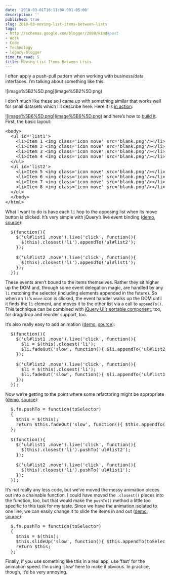 ```yaml
---
date: '2010-03-01T16:11:00.001-05:00'
description: ''
published: true
slug: 2010-03-moving-list-items-between-lists
tags:
- http://schemas.google.com/blogger/2008/kind#post
- Work
- Code
- Technology
- legacy-blogger
time_to_read: 5
title: Moving List Items Between Lists
---
```


<p>I often apply a push-pull pattern when working with business/data interfaces. I’m talking about something like this:</p>
<p>![image%5B2%5D.png](image%5B2%5D.png) </p>
<p>I don’t much like these so I came up with something similar that works well for small datasets which I’ll describe here. Here it is <a href="http://jsbin.com/ucoqi">in action</a>:</p>
<p><a href="http://jsbin.com/ucoqi">![image%5B6%5D.png](image%5B6%5D.png)</a> and here’s how to <a href="http://jsbin.com/ucoqi/edit">build it</a>. First, the basic layout:</p>  <pre class="csharpcode"><span class="kwrd">&lt;</span><span class="html">body</span><span class="kwrd">&gt;</span>
  <span class="kwrd">&lt;</span><span class="html">ul</span> <span class="attr">id</span><span class="kwrd">='list1'</span><span class="kwrd">&gt;</span>
    <span class="kwrd">&lt;</span><span class="html">li</span><span class="kwrd">&gt;</span>Item 1 <span class="kwrd">&lt;</span><span class="html">img</span> <span class="attr">class</span><span class="kwrd">='icon move'</span> <span class="attr">src</span><span class="kwrd">='blank.png'</span><span class="kwrd">/&gt;&lt;/</span><span class="html">li</span><span class="kwrd">&gt;</span>
    <span class="kwrd">&lt;</span><span class="html">li</span><span class="kwrd">&gt;</span>Item 2 <span class="kwrd">&lt;</span><span class="html">img</span> <span class="attr">class</span><span class="kwrd">='icon move'</span> <span class="attr">src</span><span class="kwrd">='blank.png'</span><span class="kwrd">/&gt;&lt;/</span><span class="html">li</span><span class="kwrd">&gt;</span>
    <span class="kwrd">&lt;</span><span class="html">li</span><span class="kwrd">&gt;</span>Item 3 <span class="kwrd">&lt;</span><span class="html">img</span> <span class="attr">class</span><span class="kwrd">='icon move'</span> <span class="attr">src</span><span class="kwrd">='blank.png'</span><span class="kwrd">/&gt;&lt;/</span><span class="html">li</span><span class="kwrd">&gt;</span>
    <span class="kwrd">&lt;</span><span class="html">li</span><span class="kwrd">&gt;</span>Item 4 <span class="kwrd">&lt;</span><span class="html">img</span> <span class="attr">class</span><span class="kwrd">='icon move'</span> <span class="attr">src</span><span class="kwrd">='blank.png'</span><span class="kwrd">/&gt;&lt;/</span><span class="html">li</span><span class="kwrd">&gt;</span>
  <span class="kwrd">&lt;/</span><span class="html">ul</span><span class="kwrd">&gt;</span>
  <span class="kwrd">&lt;</span><span class="html">ul</span> <span class="attr">id</span><span class="kwrd">='list2'</span><span class="kwrd">&gt;</span>
    <span class="kwrd">&lt;</span><span class="html">li</span><span class="kwrd">&gt;</span>Item 5 <span class="kwrd">&lt;</span><span class="html">img</span> <span class="attr">class</span><span class="kwrd">='icon move'</span> <span class="attr">src</span><span class="kwrd">='blank.png'</span><span class="kwrd">/&gt;&lt;/</span><span class="html">li</span><span class="kwrd">&gt;</span>
    <span class="kwrd">&lt;</span><span class="html">li</span><span class="kwrd">&gt;</span>Item 6 <span class="kwrd">&lt;</span><span class="html">img</span> <span class="attr">class</span><span class="kwrd">='icon move'</span> <span class="attr">src</span><span class="kwrd">='blank.png'</span><span class="kwrd">/&gt;&lt;/</span><span class="html">li</span><span class="kwrd">&gt;</span>
    <span class="kwrd">&lt;</span><span class="html">li</span><span class="kwrd">&gt;</span>Item 7 <span class="kwrd">&lt;</span><span class="html">img</span> <span class="attr">class</span><span class="kwrd">='icon move'</span> <span class="attr">src</span><span class="kwrd">='blank.png'</span><span class="kwrd">/&gt;&lt;/</span><span class="html">li</span><span class="kwrd">&gt;</span>
    <span class="kwrd">&lt;</span><span class="html">li</span><span class="kwrd">&gt;</span>Item 8 <span class="kwrd">&lt;</span><span class="html">img</span> <span class="attr">class</span><span class="kwrd">='icon move'</span> <span class="attr">src</span><span class="kwrd">='blank.png'</span><span class="kwrd">/&gt;&lt;/</span><span class="html">li</span><span class="kwrd">&gt;</span>
  <span class="kwrd">&lt;/</span><span class="html">ul</span><span class="kwrd">&gt;</span>
  <span class="kwrd">&lt;/</span><span class="html">body</span><span class="kwrd">&gt;</span>
<span class="kwrd">&lt;/</span><span class="html">html</span><span class="kwrd">&gt;</span>​</pre>

<p>What I want to do is have each <code>li</code> hop to the opposing list when its move button is clicked. It’s very simple with jQuery’s live event binding (<a href="http://jsbin.com/ucoqi/1">demo</a>, <a href="http://jsbin.com/ucoqi/1/edit">source</a>):</p>

<pre class="csharpcode">  $(<span class="kwrd">function</span>(){
    $(<span class="str">'ul#list1 .move'</span>).live(<span class="str">'click'</span>, <span class="kwrd">function</span>(){
      $(<span class="kwrd">this</span>).closest(<span class="str">'li'</span>).appendTo(<span class="str">'ul#list2'</span>);
    });
    
    $(<span class="str">'ul#list2 .move'</span>).live(<span class="str">'click'</span>, <span class="kwrd">function</span>(){
      $(<span class="kwrd">this</span>).closest(<span class="str">'li'</span>).appendTo(<span class="str">'ul#list1'</span>);
    });
  });</pre>

<p></p>

<p>These events aren’t bound to the items themselves. Rather they sit higher up the DOM and, through some event delegation magic, are handled by any <code>li</code> matching the selector (including elements appended in the future). So when an <code>li</code>’s <code>move</code> icon is clicked, the event handler walks up the DOM until it finds the <code>li</code> element, and moves it to the other list via a call to <code>appendTo()</code>. This technique can be combined with <a href="http://jqueryui.com/demos/sortable/">jQuery UI’s sortable component</a>, too, for drag/drop and reorder support, too.</p>

<p>It’s also really easy to add animation (<a href="http://jsbin.com/ucoqi/3">demo</a>, <a href="http://jsbin.com/ucoqi/3/edit">source</a>):</p>

<pre class="csharpcode">  $(<span class="kwrd">function</span>(){
    $(<span class="str">'ul#list1 .move'</span>).live(<span class="str">'click'</span>, <span class="kwrd">function</span>(){
      $li = $(<span class="kwrd">this</span>).closest(<span class="str">'li'</span>);
      $li.fadeOut(<span class="str">'slow'</span>, <span class="kwrd">function</span>(){ $li.appendTo(<span class="str">'ul#list2'</span>).fadeIn(); });
    });
    
    $(<span class="str">'ul#list2 .move'</span>).live(<span class="str">'click'</span>, <span class="kwrd">function</span>(){
      $li = $(<span class="kwrd">this</span>).closest(<span class="str">'li'</span>);
      $li.fadeOut(<span class="str">'slow'</span>, <span class="kwrd">function</span>(){ $li.appendTo(<span class="str">'ul#list1'</span>).fadeIn(); });
    });
  });</pre>

<p>Now we’re getting to the point where some refactoring might be appropriate (<a href="http://jsbin.com/ucoqi/5">demo</a>, <a href="http://jsbin.com/ucoqi/5/edit">source</a>):</p>

<pre class="csharpcode">  $.fn.pushTo = <span class="kwrd">function</span>(toSelector)
  {
    $<span class="kwrd">this</span> = $(<span class="kwrd">this</span>);
    return $<span class="kwrd">this</span>.fadeOut(<span class="str">'slow'</span>, <span class="kwrd">function</span>(){ $<span class="kwrd">this</span>.appendTo(toSelector).fadeIn(); });   
  };
  
  $(<span class="kwrd">function</span>(){
    $(<span class="str">'ul#list1 .move'</span>).live(<span class="str">'click'</span>, <span class="kwrd">function</span>(){
      $(<span class="kwrd">this</span>).closest(<span class="str">'li'</span>).pushTo(<span class="str">'ul#list2'</span>);
    });
    
    $(<span class="str">'ul#list2 .move'</span>).live(<span class="str">'click'</span>, <span class="kwrd">function</span>(){
      $(<span class="kwrd">this</span>).closest(<span class="str">'li'</span>).pushTo(<span class="str">'ul#list1'</span>);
    });
  });</pre>

<p>It’s not really any less code, but we’ve moved the messy animation pieces out into a chainable function. I could have moved the <code>.closest()</code> pieces into the function, too, but that would make the <code>pushTo()</code> method a little too specific to this task for my taste. Since we have the animation isolated to one line, we can easily change it to slide the items in and out (<a href="http://jsbin.com/ucoqi/7">demo</a>, <a href="http://jsbin.com/ucoqi/7/edit">source</a>):</p>

<pre class="csharpcode">  $.fn.pushTo = <span class="kwrd">function</span>(toSelector)
  {
    $<span class="kwrd">this</span> = $(<span class="kwrd">this</span>);
    $<span class="kwrd">this</span>.slideUp(<span class="str">'slow'</span>, <span class="kwrd">function</span>(){ $<span class="kwrd">this</span>.appendTo(toSelector).slideDown(); });   
    <span class="kwrd">return</span> $<span class="kwrd">this</span>;
  };</pre>

<p>Finally, if you use something like this in a real app, use ‘fast’ for the animation speed. I’m using ‘slow’ here to make it obvious. In practice, though, it’d be very annoying. </p>